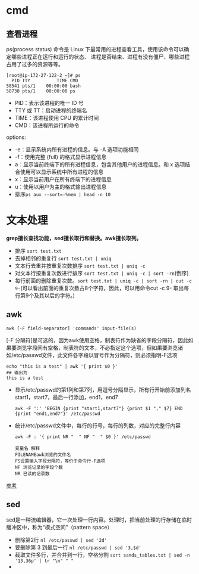 # cmd

## 查看进程

ps(process status) 命令是 Linux 下最常用的进程查看工具，使用该命令可以确定哪些进程正在运行和运行的状态、
进程是否结束、进程有没有僵尸、哪些进程占用了过多的资源等等。

```
[root@ip-172-27-122-2 ~]# ps
  PID TTY          TIME CMD
58541 pts/1    00:00:00 bash
58738 pts/1    00:00:00 ps
```
- PID：表示该进程的唯一 ID 号
- TTY 或 TT：启动进程的终端名
- TIME：该进程使用 CPU 的累计时间
- CMD：该进程所运行的命令

options:
- -e：显示系统内所有进程的信息。与 -A 选项功能相同
- -f：使用完整 (full) 的格式显示进程信息
- a：显示当前终端下的所有进程信息，包含其他用户的进程信息。和 x 选项结合使用可以显示系统中所有进程的信息
- x：显示当前用户在所有终端下的进程信息
- u：使用以用户为主的格式输出进程信息
- 排序`ps aux --sort=-%mem | head -n 10`

# 文本处理

**grep擅长查找功能，sed擅长取行和替换。awk擅长取列。**

- 排序 `sort test.txt`
- 去掉相邻的重复行 `sort test.txt | uniq`
- 文本行去重并按重复次数排序 `sort test.txt | uniq -c`
- 对文本行按重复次数进行排序 `sort test.txt | uniq -c | sort -rn`(倒序)
- 每行前面的删除重复次数。`sort test.txt | uniq -c | sort -rn | cut -c 9-`(可以看出前面的重复次数占8个字符，因此，可以用命令cut -c 9- 取出每行第9个及其以后的字符。)

## awk

```
awk [-F field-separator] 'commands' input-file(s)
```
[-F 分隔符]是可选的，因为awk使用空格，制表符作为缺省的字段分隔符，因此如果要浏览字段间有空格，制表符的文本，不必指定这个选项，但如果要浏览诸如/etc/passwd文件，此文件各字段以冒号作为分隔符，则必须指明-F选项

```
echo "this is a test" | awk '{ print $0 }'  
## 输出为  
this is a test
```

- 显示/etc/passwd的第1列和第7列，用逗号分隔显示，所有行开始前添加列名start1，start7，最后一行添加，end1，end7

    ```
    awk -F ':' 'BEGIN {print "start1,start7"} {print $1 "," $7} END {print "end1,end7"}' /etc/passwd
    ```
- 统计/etc/passwd文件中，每行的行号，每行的列数，对应的完整行内容
  ```
  awk -F : '{ print NR "  " NF "  " $0 }' /etc/passwd  
  ```
    ```
    变量名 解释
    FILENAMEawk浏览的文件名
    FS设置输入字段分隔符，等价于命令行-F选项
    NF 浏览记录的字段个数
    NR 已读的记录数
    ``` 
[参考](https://www.linuxprobe.com/linux-awk-clever.html)

## sed
sed是一种流编辑器，它一次处理一行内容。处理时，把当前处理的行存储在临时缓冲区中，称为“模式空间”（pattern space）

- 删除第2行 `nl /etc/passwd | sed '2d' `
- 要删除第 3 到最后一行 `nl /etc/passwd | sed '3,$d' `
- 截取文件多行，并合并到一行，空格分割 `sort sands_tables.txt | sed -n '13,36p' | tr "\n" " "`
- 